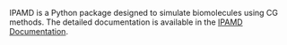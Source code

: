 IPAMD is a Python package designed to simulate biomolecules using CG methods.
The detailed documentation is available in the [IPAMD Documentation](doc/IPAMD%20Documation.md).
